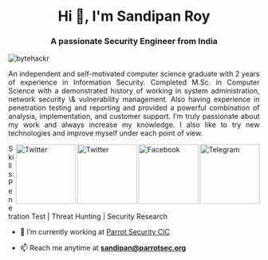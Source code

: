 <h1 align="center">Hi 👋, I'm Sandipan Roy</h1>
<h3 align="center">A passionate Security Engineer from India</h3>

<p align="left"> <img src="https://komarev.com/ghpvc/?username=bytehackr&label=Profile%20views&color=0e75b6&style=flat" alt="bytehackr" /> </p>

<p style='text-align: justify;'> An independent and self-motivated computer science graduate with 2 years of experience in Information Security. Completed M.Sc. in Computer Science with a demonstrated history of working in system administration, network security \& vulnerability management. Also having experience in penetration testing and reporting and provided a powerful combination of analysis, implementation, and customer support. I’m truly passionate about my work and always increase my knowledge. I also like to try new technologies and improve myself under each point of view.</p>

<a href="https://t.me/bytehackr/" target="_blank"><img src="https://cdn2.iconfinder.com/data/icons/social-media-2199/64/social_media_isometric_19-telegram-512.png" height="120px" width="120px" alt="Telegram" align="right"></a>
<a href="https://facebook.com/bytehackr" target="_blank"><img src="https://cdn2.iconfinder.com/data/icons/social-media-2199/64/social_media_isometric_1-facebook-512.png" height="120px" width="120px" alt="Facebook" align="right"></a>
<a href="https://twitter.com/bytehackr" target="_blank"><img src="https://cdn2.iconfinder.com/data/icons/social-media-2199/64/social_media_isometric_6-twitter-512.png" height="120px" width="120px" alt="Twitter" align="right"></a><a href="https://www.linkedin.com/in/bytehackr/" target="_blank"><img src="https://cdn2.iconfinder.com/data/icons/social-media-2199/64/social_media_isometric_14-linkedin-512.png" height="120px" width="120px" alt="Twitter" align="right"></a>
Skills: Penetration Test | Threat Hunting | Security Research

- 🔭 I’m currently working at [Parrot Security CIC](https://parrotsec.org/)

- 📫 Reach me anytime at **sandipan@parrotsec.org**





